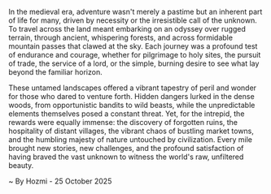 
In the medieval era, adventure wasn't merely a pastime but an inherent part of life for many, driven by necessity or the irresistible call of the unknown. To travel across the land meant embarking on an odyssey over rugged terrain, through ancient, whispering forests, and across formidable mountain passes that clawed at the sky. Each journey was a profound test of endurance and courage, whether for pilgrimage to holy sites, the pursuit of trade, the service of a lord, or the simple, burning desire to see what lay beyond the familiar horizon.

These untamed landscapes offered a vibrant tapestry of peril and wonder for those who dared to venture forth. Hidden dangers lurked in the dense woods, from opportunistic bandits to wild beasts, while the unpredictable elements themselves posed a constant threat. Yet, for the intrepid, the rewards were equally immense: the discovery of forgotten ruins, the hospitality of distant villages, the vibrant chaos of bustling market towns, and the humbling majesty of nature untouched by civilization. Every mile brought new stories, new challenges, and the profound satisfaction of having braved the vast unknown to witness the world's raw, unfiltered beauty.

~ By Hozmi - 25 October 2025

